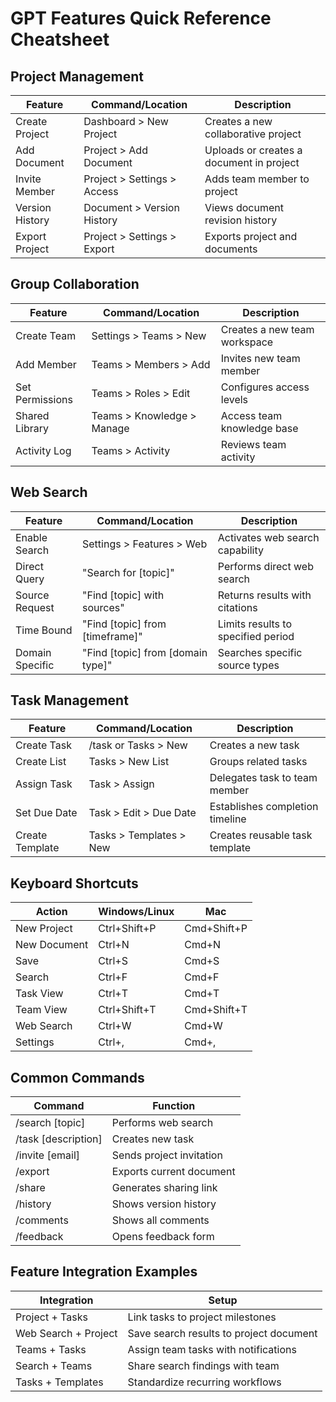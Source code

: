 # GPT Features Quick Reference Cheatsheet

## Project Management

| Feature | Command/Location | Description |
|---------|-----------------|-------------|
| Create Project | Dashboard > New Project | Creates a new collaborative project |
| Add Document | Project > Add Document | Uploads or creates a document in project |
| Invite Member | Project > Settings > Access | Adds team member to project |
| Version History | Document > Version History | Views document revision history |
| Export Project | Project > Settings > Export | Exports project and documents |

## Group Collaboration

| Feature | Command/Location | Description |
|---------|-----------------|-------------|
| Create Team | Settings > Teams > New | Creates a new team workspace |
| Add Member | Teams > Members > Add | Invites new team member |
| Set Permissions | Teams > Roles > Edit | Configures access levels |
| Shared Library | Teams > Knowledge > Manage | Access team knowledge base |
| Activity Log | Teams > Activity | Reviews team activity |

## Web Search

| Feature | Command/Location | Description |
|---------|-----------------|-------------|
| Enable Search | Settings > Features > Web | Activates web search capability |
| Direct Query | "Search for [topic]" | Performs direct web search |
| Source Request | "Find [topic] with sources" | Returns results with citations |
| Time Bound | "Find [topic] from [timeframe]" | Limits results to specified period |
| Domain Specific | "Find [topic] from [domain type]" | Searches specific source types |

## Task Management

| Feature | Command/Location | Description |
|---------|-----------------|-------------|
| Create Task | /task or Tasks > New | Creates a new task |
| Create List | Tasks > New List | Groups related tasks |
| Assign Task | Task > Assign | Delegates task to team member |
| Set Due Date | Task > Edit > Due Date | Establishes completion timeline |
| Create Template | Tasks > Templates > New | Creates reusable task template |

## Keyboard Shortcuts

| Action | Windows/Linux | Mac |
|--------|--------------|-----|
| New Project | Ctrl+Shift+P | Cmd+Shift+P |
| New Document | Ctrl+N | Cmd+N |
| Save | Ctrl+S | Cmd+S |
| Search | Ctrl+F | Cmd+F |
| Task View | Ctrl+T | Cmd+T |
| Team View | Ctrl+Shift+T | Cmd+Shift+T |
| Web Search | Ctrl+W | Cmd+W |
| Settings | Ctrl+, | Cmd+, |

## Common Commands

| Command | Function |
|---------|----------|
| /search [topic] | Performs web search |
| /task [description] | Creates new task |
| /invite [email] | Sends project invitation |
| /export | Exports current document |
| /share | Generates sharing link |
| /history | Shows version history |
| /comments | Shows all comments |
| /feedback | Opens feedback form |

## Feature Integration Examples

| Integration | Setup |
|-------------|-------|
| Project + Tasks | Link tasks to project milestones |
| Web Search + Project | Save search results to project document |
| Teams + Tasks | Assign team tasks with notifications |
| Search + Teams | Share search findings with team |
| Tasks + Templates | Standardize recurring workflows | 